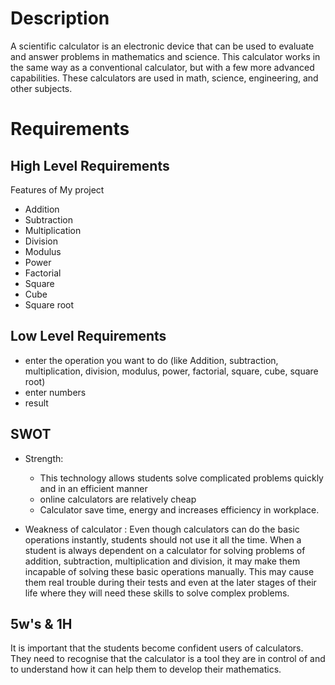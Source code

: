 # Description 
A scientific calculator is an electronic device that can be used to evaluate and answer problems in mathematics and science. This calculator works in the same way as a conventional calculator, but with a few more advanced capabilities. These calculators are used in math, science, engineering, and other subjects.


# Requirements 

## High Level Requirements
Features of My project
* Addition
* Subtraction
* Multiplication
* Division
* Modulus
* Power
* Factorial
* Square
* Cube
* Square root

## Low Level Requirements 
* enter the operation you want to do (like Addition, subtraction, multiplication, division, modulus, power, factorial, square, cube, square root) 
* enter numbers
* result 


## SWOT

* Strength:
    * This technology allows students solve complicated problems quickly and in an efficient manner
    * online calculators are relatively cheap
    * Calculator save time, energy and increases efficiency in workplace.

* Weakness of calculator :
Even though calculators can do the basic operations instantly, students should not use it all the time. When a student is always dependent on a calculator for solving problems of addition, subtraction, multiplication and division, it may make them incapable of solving these basic operations manually. This may cause them real trouble during their tests and even at the later stages of their life where they will need these skills to solve complex problems.


## 5w's & 1H
It is important that the students become confident users of calculators. They need to recognise that the calculator is a tool they are in control of and to understand how it can help them to develop their mathematics.
